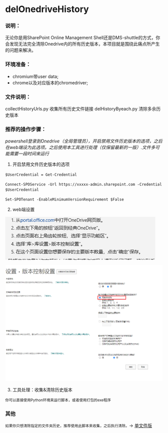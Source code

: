 # delOnedriveHistory
### 说明：
无论你是用SharePoint Online Management Shell还是DMS-shuttle的方式，你会发现无法完全清除Onedrive内的所有历史版本，本项目就是围绕此痛点所产生的问题来解决。

### 环境准备：
- chromium带user data;
- chrome以及对应版本的chromedriver;
### 文件说明：
collectHistoryUrls.py   收集所有历史文件链接
delHistoryByeach.py    清除多余历史版本

### 推荐的操作步骤：
_powershell登录到Onedrive（全局管理员），开启禁用文件历史版本的选项，之后在web端设为此选项。之后使用本工具进行处理（仅保留最新的一版）.文件多可能需要一段时间来运行_
1. 开启禁用文件历史版本的选项

  `$UserCredential = Get-Credential`

  `Connect-SPOService -Url https://xxxxx-admin.sharepoint.com -Credential $UserCredential`

  `Set-SPOTenant -EnableMinimumVersionRequirement $False`

2. web端设置

![Snipaste1.png](Snipaste%2FSnipaste1.png)

![Snipaste2.png](Snipaste%2FSnipaste2.png)

3. 工具处理：收集&清除历史版本

<small>你可以直接使用Python环境来运行脚本，或者使用打包的exe程序</small>






### 其他
<small>如果你只想清除指定的文件夹历史，推荐使用此脚本来收集，之后执行清除。</small>→
[单文件版](https://greasyfork.org/zh-CN/scripts/491887-onedrive%E5%8E%BB%E6%96%87%E4%BB%B6%E5%8E%86%E5%8F%B2%E7%89%88%E6%9C%AC-%E5%8D%95%E6%96%87%E4%BB%B6%E5%A4%B9%E7%89%88)
